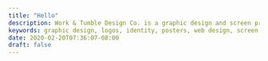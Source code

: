 ```yaml
---
title: "Hello"
description: Work & Tumble Design Co. is a graphic design and screen printing studio located on Bainbridge Island, WA.
keywords: graphic design, logos, identity, posters, web design, screen printing, business cards, t-shirts,
date: 2020-02-20T07:36:07-08:00
draft: false
---
```

<!--I'm Brian, a multi-disciplinary designer and screen printer. Curious by nature, I love digging in to understand and solve tough design problems. I strive to make software products more usable, understandable, and enjoyable to use.-->